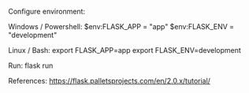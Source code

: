 Configure environment:

Windows / Powershell:
$env:FLASK_APP = "app"
$env:FLASK_ENV = "development"

Linux / Bash:
export FLASK_APP=app
export FLASK_ENV=development

Run:
flask run

References:
https://flask.palletsprojects.com/en/2.0.x/tutorial/